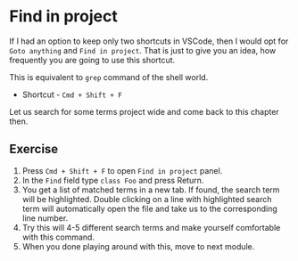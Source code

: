 Find in project
================

If I had an option to keep only two shortcuts in VSCode, then I would
opt for `Goto anything` and `Find in project`. That is just to give you an
idea, how frequently you are going to use this shortcut.

This is equivalent to `grep` command of the shell world.

* Shortcut - `Cmd + Shift + F`

Let us search for some terms project wide and come back to this chapter then.


Exercise
---------

1. Press `Cmd + Shift + F` to open `Find in project` panel.
2. In the `Find` field type `class Foo` and press Return.
3. You get a list of matched terms in a new tab. If found, the search term
   will be highlighted. Double clicking on a line with highlighted search term
   will automatically open the file and take us to the corresponding line
   number.
4. Try this will 4-5 different search terms and make yourself comfortable with
   this command.
5. When you done playing around with this, move to next module.
